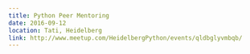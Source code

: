 ```yaml
---
title: Python Peer Mentoring
date: 2016-09-12
location: Tati, Heidelberg
link: http://www.meetup.com/HeidelbergPython/events/qldbglyvmbqb/
---
```

